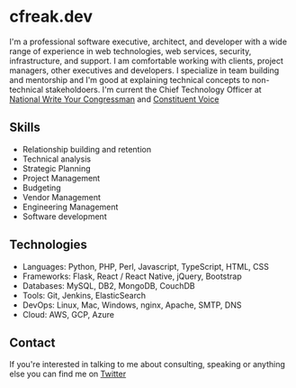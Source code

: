 # cfreak.dev

I'm a professional software executive, architect, and developer with a wide range of experience in web technologies, web services, security, infrastructure, 
and support. I am comfortable working with clients, project managers, other executives and developers. I specialize in team building and mentorship and 
I'm good at explaining technical concepts to non-technical stakeholdoers.  I'm current the Chief Technology Officer at [National Write Your Congressman](https://nwyc.com/) and [Constituent Voice](https://cvoice.io)

## Skills

- Relationship building and retention
- Technical analysis
- Strategic Planning
- Project Management
- Budgeting
- Vendor Management
- Engineering Management
- Software development

## Technologies

- Languages: Python, PHP, Perl, Javascript, TypeScript, HTML, CSS
- Frameworks: Flask, React / React Native, jQuery, Bootstrap
- Databases: MySQL, DB2, MongoDB, CouchDB
- Tools: Git, Jenkins, ElasticSearch
- DevOps: Linux, Mac, Windows, nginx, Apache, SMTP, DNS
- Cloud: AWS, GCP, Azure

## Contact

If you're interested in talking to me about consulting, speaking or anything else you can find me on [Twitter](https://twitter.com/cferak) 


<!--
**chrisbrownnwyc/chrisbrownnwyc** is a ✨ _special_ ✨ repository because its `README.md` (this file) appears on your GitHub profile.

Here are some ideas to get you started:

- 🔭 I’m currently working on ...
- 🌱 I’m currently learning ...
- 👯 I’m looking to collaborate on ...
- 🤔 I’m looking for help with ...
- 💬 Ask me about ...
- 📫 How to reach me: ...
- 😄 Pronouns: ...
- ⚡ Fun fact: ...
-->
